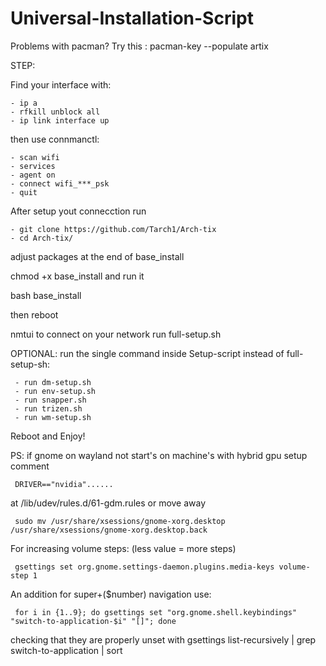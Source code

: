 # Universal-Installation-Script
Problems with pacman? Try this :
pacman-key --populate artix

STEP:

Find your interface with: 

    - ip a
    - rfkill unblock all
    - ip link interface up

then use connmanctl:

    - scan wifi
    - services
    - agent on
    - connect wifi_***_psk
    - quit
After setup yout connecction run

    - git clone https://github.com/Tarch1/Arch-tix
    - cd Arch-tix/
  
adjust packages at the end of base_install

chmod +x base_install and run it

  bash base_install

then reboot

nmtui to connect on your network 
run full-setup.sh

OPTIONAL: run the single command inside Setup-script instead of full-setup-sh:

     - run dm-setup.sh
     - run env-setup.sh
     - run snapper.sh
     - run trizen.sh
     - run wm-setup.sh  
  
Reboot and Enjoy!

PS: if gnome on wayland not start's on machine's with hybrid gpu setup comment 
     
     DRIVER=="nvidia"......

at /lib/udev/rules.d/61-gdm.rules or move away   

     sudo mv /usr/share/xsessions/gnome-xorg.desktop /usr/share/xsessions/gnome-xorg.desktop.back

For increasing volume steps: (less value = more steps)

     gsettings set org.gnome.settings-daemon.plugins.media-keys volume-step 1

An addition for super+($number) navigation use: 
     
     for i in {1..9}; do gsettings set "org.gnome.shell.keybindings" "switch-to-application-$i" "[]"; done
checking that they are properly unset with gsettings list-recursively | grep switch-to-application | sort
